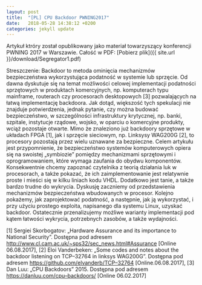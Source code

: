 ```yaml
---
layout: post
title:  "[PL] CPU Backdoor PWNING2017"
date:   2018-05-28 14:38:12 +0200
categories: jekyll update
---
```

Artykuł ktróry został opublikowany jako materiał towarzyszący konferencji PWNING 2017 w Warszawie.
Całość w PDF: [Pobierz plik]({{ site.url }}/download/Segregator1.pdf) 

Streszczenie:
Backdoor to metoda ominięcia mechanizmów bezpieczeństwa wykorzystująca podatność w systemie lub sprzęcie.
Od dawna dyskutuje się na temat możliwości celowej implementacji podatności sprzętowych w produktach komercyjnych, 
np. komputerach typu mainframe, routerach czy procesorach desktopowych [3] pozwalających na łatwą implementację backdoora. 
Jak dotąd, większość tych spekulacji nie 
znajduje potwierdzenia, jednak pytanie, czy można budować 
bezpieczeństwo, w szczególności infrastruktury krytycznej,
np. banki, szpitale, instytucje rządowe, wojsko, w oparciu 
o komercyjne produkty, wciąż pozostaje otwarte. Mimo że znaleziono już backdoory sprzętowe w układach FPGA
[1], jak i sprzęcie sieciowym, np. Linksysy WAG200G [2], to procesory pozostają przez wielu uznawane za bezpieczne.
Celem artykułu jest przypomnienie, że bezpieczeństwo systemów komputerowych opiera się na swoistej „symbiozie”
pomiędzy mechanizmami sprzętowymi i oprogramowaniem,
które wymaga zaufania do obydwu komponentów. Konsekwentnie chcemy zapoznać czytelnika z teorią działania luk
w procesorach, a także pokazać, że ich zaimplementowanie jest relatywnie proste i mieści się w kilku liniach kodu VHDL.
Dodatkowo jest tanie, a także bardzo trudne do wykrycia.
Dyskusję zaczniemy od przedstawienia mechanizmów bezpieczeństwa wbudowanych w procesor. Kolejno pokażemy,
jak zaprojektować podatność, a następnie, jak ją wykorzystać, i przy użyciu prostego exploita, napisanego dla systemu Linux, uzyskać backdoor. 
Ostatecznie przenalizujemy możliwe warianty implementacji pod kątem łatwości wykrycia, potrzebnych zasobów, a także wydajności.

[1] Sergiei Skorbogatov: „Hardware Assurance and its importance to National Security”. 
Dostępna pod adresem http://www.cl.cam.ac.uk/~sps32/sec_news.html#Assurance [Online 06.08.2017],
[2] Eloi Vanderbeken: „Some codes and notes about the backdoor listening on
TCP–32764 in linksys WAG200G”. Dostępna pod adresem https://github.com/elvanderb/TCP–32764 [Online.06.08.2017],
[3] Dan Luu: „CPU Backdoors” 2015. Dostępna pod adresem https://danluu.com/cpu–backdoors/ [Online 06.02.2017]

